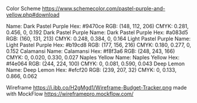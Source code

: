 Color Scheme
https://www.schemecolor.com/pastel-purple-and-yellow.php#download

Name: Dark Pastel Purple
Hex: #9470ce
RGB: (148, 112, 206)
CMYK: 0.281, 0.456, 0, 0.192
Dark Pastel Purple
Name: Dark Pastel Purple
Hex: #a083d5
RGB: (160, 131, 213)
CMYK: 0.248, 0.384, 0, 0.164
Light Pastel Purple
Name: Light Pastel Purple
Hex: #b19cd8
RGB: (177, 156, 216)
CMYK: 0.180, 0.277, 0, 0.152
Calamansi
Name: Calamansi
Hex: #f8f3a6
RGB: (248, 243, 166)
CMYK: 0, 0.020, 0.330, 0.027
Naples Yellow
Name: Naples Yellow
Hex: #f4e064
RGB: (244, 224, 100)
CMYK: 0, 0.081, 0.590, 0.043
Deep Lemon
Name: Deep Lemon
Hex: #efcf20
RGB: (239, 207, 32)
CMYK: 0, 0.133, 0.866, 0.062

Wireframe
https://i.ibb.co/H2gMgd1/Wireframe-Budget-Tracker.png
made with MockFlow https://wireframepro.mockflow.com/
